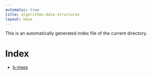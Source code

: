 ```yaml
---
automatic: true
title: algorithms-data-structures
layout: base
---
```


This is an automatically generated index file of the current directory.

# Index
- [b-trees](/notes/algorithms-data-structures/b-trees.html)
